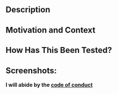 <!--- Please read the README before submitting pull requests for this project. -->

## Description
<!--- Describe your changes in detail -->

## Motivation and Context
<!--- Why is this change required? What problem does it solve? -->
<!--- If it fixes an open issue, please link to the issue here. -->

## How Has This Been Tested?
<!--- Include any relevant details about your testing environment and the steps you followed -->
<!--- For example: I am using [Safari|Firefox|Chrome] then I visit [the users path] -->

## Screenshots:
<!-- Add screenshots (applicable to any UI changes) -->

**I will abide by the [code of conduct](code_of_conduct.md)**
